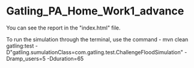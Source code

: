 # Gatling_PA_Home_Work1_advance

You can see the report in the "index.html" file.

To run the simulation through the terminal, use the command - mvn clean gatling:test -D"gatling.sumulationClass=com.gatling.test.ChallengeFloodSimulation" -Dramp_users=5 -Dduration=65
